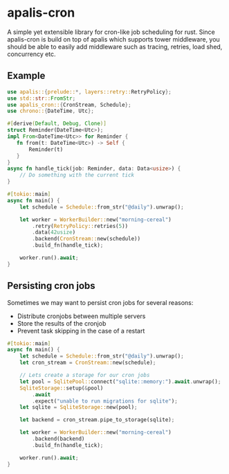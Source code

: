 # apalis-cron

A simple yet extensible library for cron-like job scheduling for rust.
Since apalis-cron is build on top of apalis which supports tower middleware, you should be able to easily add middleware such as tracing, retries, load shed, concurrency etc.

## Example

```rust
use apalis::{prelude::*, layers::retry::RetryPolicy};
use std::str::FromStr;
use apalis_cron::{CronStream, Schedule};
use chrono::{DateTime, Utc};

#[derive(Default, Debug, Clone)]
struct Reminder(DateTime<Utc>);
impl From<DateTime<Utc>> for Reminder {
   fn from(t: DateTime<Utc>) -> Self {
       Reminder(t)
   }
}
async fn handle_tick(job: Reminder, data: Data<usize>) {
    // Do something with the current tick
}

#[tokio::main]
async fn main() {
    let schedule = Schedule::from_str("@daily").unwrap();

    let worker = WorkerBuilder::new("morning-cereal")
        .retry(RetryPolicy::retries(5))
        .data(42usize)
        .backend(CronStream::new(schedule))
        .build_fn(handle_tick);

    worker.run().await;
}
```

## Persisting cron jobs

Sometimes we may want to persist cron jobs for several reasons:

- Distribute cronjobs between multiple servers
- Store the results of the cronjob
- Prevent task skipping in the case of a restart

```rs
#[tokio::main]
async fn main() {
    let schedule = Schedule::from_str("@daily").unwrap();
    let cron_stream = CronStream::new(schedule);

    // Lets create a storage for our cron jobs
    let pool = SqlitePool::connect("sqlite::memory:").await.unwrap();
    SqliteStorage::setup(&pool)
        .await
        .expect("unable to run migrations for sqlite");
    let sqlite = SqliteStorage::new(pool);

    let backend = cron_stream.pipe_to_storage(sqlite);

    let worker = WorkerBuilder::new("morning-cereal")
        .backend(backend)
        .build_fn(handle_tick);

    worker.run().await;
}
```

